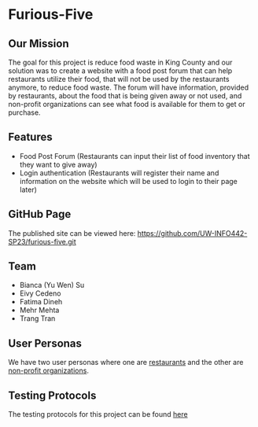 # Furious-Five

## Our Mission

The goal for this project is reduce food waste in King County and our solution was to create a website with a food post forum that can help restaurants utilize their food, that will not be used by the restaurants anymore, to reduce food waste. The forum will have information, provided by restaurants, about the food that is being given away or not used, and non-profit organizations can see what food is available for them to get or purchase.

## Features

- Food Post Forum (Restaurants can input their list of food inventory that they want to give away)
- Login authentication (Restaurants will register their name and information on the website which will be used to login to their page later)

## GitHub Page

The published site can be viewed here: https://github.com/UW-INFO442-SP23/furious-five.git

## Team

- Bianca (Yu Wen) Su
- Eivy Cedeno
- Fatima Dineh
- Mehr Mehta
- Trang Tran

## User Personas
We have two user personas where one are [restaurants](Persona_1.png) and the other are [non-profit organizations](Persona_2_.png).

## Testing Protocols
The testing protocols for this project can be found [here](Testing_Protocol)
